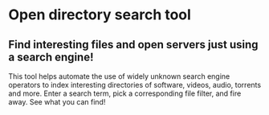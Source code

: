 # Open directory search tool
## Find interesting files and open servers just using a search engine!

This tool helps automate the use of widely unknown search engine operators to index interesting directories of software, videos, audio, torrents and more. Enter a search term, pick a corresponding file filter, and fire away. See what you can find!
